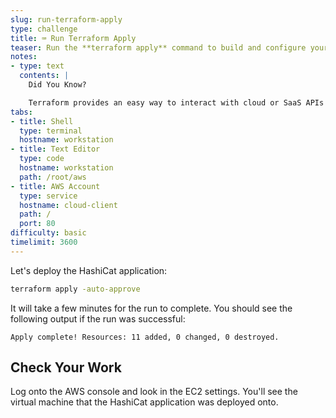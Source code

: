 ```yaml
---
slug: run-terraform-apply
type: challenge
title: ⌨️ Run Terraform Apply
teaser: Run the **terraform apply** command to build and configure your infrastructure.
notes:
- type: text
  contents: |
    Did You Know?

    Terraform provides an easy way to interact with cloud or SaaS APIs to get you up and running quickly.
tabs:
- title: Shell
  type: terminal
  hostname: workstation
- title: Text Editor
  type: code
  hostname: workstation
  path: /root/aws
- title: AWS Account
  type: service
  hostname: cloud-client
  path: /
  port: 80
difficulty: basic
timelimit: 3600
---
```

Let's deploy the HashiCat application:

```bash
terraform apply -auto-approve
```

It will take a few minutes for the run to complete. You should see the following output if the run was successful:

```
Apply complete! Resources: 11 added, 0 changed, 0 destroyed.
```

## Check Your Work
Log onto the AWS console and look in the EC2 settings. You'll see the virtual machine that the HashiCat application was deployed onto.